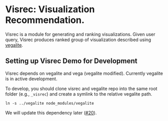 Visrec: Visualization Recommendation.
=========

Visrec is a module for generating and ranking visualizations.
Given user query, Visrec produces ranked group of visualization described using [vegalite](http://github.com/uwdata/vegalite).


## Setting up Visrec Demo for Development

Visrec depends on vegalite and vega (vegalite modified).
Currently vegalite is in active development.

To develop, you should clone visrec and vegalite repo into the same root folder (e.g., `_visrec`)
and create a symlink to the relative vegalite path. 

```
ln -s ../vegalite node_modules/vegalite
```

We will update this dependency later ([#20](https://github.com/uwdata/visrec/issues/20)).
